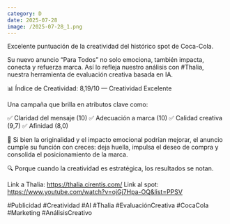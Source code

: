 ```yaml
--- 
category: D 
date: 2025-07-28 
image: /2025-07-28_1.png 
--- 
```


Excelente puntuación de la creatividad del histórico spot de Coca-Cola.

Su nuevo anuncio “Para Todos” no solo emociona, también impacta, conecta y refuerza marca. Así lo refleja nuestro análisis con #Thalia, nuestra herramienta de evaluación creativa basada en IA.

📊 Índice de Creatividad: 8,19/10 — Creatividad Excelente

Una campaña que brilla en atributos clave como:

✅ Claridad del mensaje (10)
✅ Adecuación a marca (10)
✅ Calidad creativa (9,7)
✅ Afinidad (8,0)

💬 Si bien la originalidad y el impacto emocional podrían mejorar, el anuncio cumple su función con creces: deja huella, impulsa el deseo de compra y consolida el posicionamiento de la marca.

🔍 Porque cuando la creatividad es estratégica, los resultados se notan.

Link a Thalia: https://thalia.cirentis.com/
Link al spot: https://www.youtube.com/watch?v=ojGj7Hpa-OQ&list=PPSV

#Publicidad #Creatividad #AI #Thalia #EvaluaciónCreativa #CocaCola #Marketing #AnálisisCreativo
